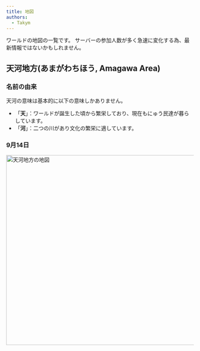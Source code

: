 ```yaml
---
title: 地図
authors:
  - Takym
---
```

ワールドの地図の一覧です。
サーバーの参加人数が多く急速に変化する為、最新情報ではないかもしれません。

## 天河地方(あまがわちほう, Amagawa Area)
### 名前の由来
天河の意味は基本的に以下の意味しかありません。
 * 「**天**」：ワールドが誕生した頃から繁栄しており、現在もにゅう民達が暮らしています。
 * 「**河**」：二つの川があり文化の繁栄に適しています。

### 9月14日
<img src="2019-09-14-amagawa.png" alt="天河地方の地図" title="2019/09/14 の地図" width="512" />
